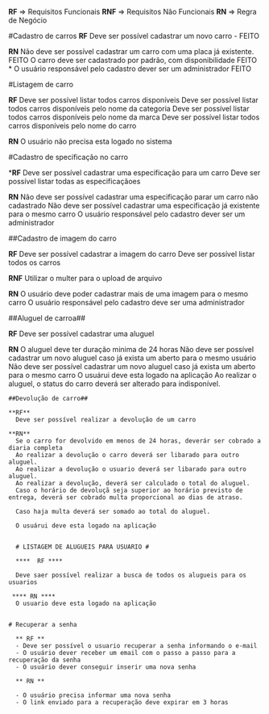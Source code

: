 **RF** => Requisitos Funcionais
**RNF** => Requisitos Não Funcionais
**RN** => Regra de Negócio


#Cadastro de carros
  **RF**
    Deve ser possível cadastrar um novo carro - FEITO
   
  **RN**
    Não deve ser possível cadastrar um carro com uma placa já existente. FEITO
    O carro deve ser cadastrado por padrão, com disponibilidade FEITO
    * O usuário responsável pelo cadastro dever ser um administrador FEITO

#Listagem de carro
   
  **RF**
    Deve ser possível listar todos carros disponíveis
    Deve ser possível listar todos carros disponíveis pelo nome da categoria
    Deve ser possível listar todos carros disponíveis pelo nome da marca
    Deve ser possível listar todos carros disponíveis pelo nome do carro

  **RN**
    O usuário não precisa esta logado no sistema

  #Cadastro de specificação no carro

  ***RF**
    Deve ser possível cadastrar uma especificação para um carro
    Deve ser possível listar todas as especificaçãoes
  
  **RN**
    Não deve ser possível cadastrar uma especificação parar um carro não cadastrado
    Não deve ser possível cadastrar uma especificação já existente para o mesmo carro
    O usuário responsável pelo cadastro dever ser um administrador

##Cadastro de imagem do carro

  **RF**
    Deve ser possível cadastrar a imagem do carro
    Deve ser possível listar todos os carros

  **RNF**
    Utilizar o multer para o upload de arquivo

  **RN**
    O usuário deve poder cadastrar mais de uma imagem  para o mesmo carro
    O usuário responsável pelo cadastro deve ser uma administrador


##Aluguel de carroa##

  **RF**
    Deve ser possível cadastrar uma aluguel
  
  **RN**
    O aluguel deve ter duração minima de 24 horas
    Não deve ser possível cadastrar um novo aluguel caso já exista um aberto para o mesmo usuário
    Não deve ser possível cadastrar um novo aluguel caso já exista um aberto para o mesmo carro
    O usuárui deve esta logado na aplicação
    Ao realizar o aluguel, o status do carro deverá  ser alterado para indisponível.

    ##Devolução de carro##

    **RF**
      Deve ser possível realizar a devolução de um carro

    **RN**
      Se o carro for devolvido em menos de 24 horas, deverár ser cobrado a diaria completa
      Ao realizar a devolução o carro deverá ser libarado para outro aluguel.
      Ao realizar a devolução o usuario deverá ser libarado para outro aluguel.
      Ao realizar a devolução, deverá ser calculado o total do aluguel.
      Caso o horário de devoluçã seja superior ao horário previsto de entrega, deverá ser cobrado multa proporcional ao dias de atraso.

      Caso haja multa deverá ser somado ao total do aluguel.

      O usuárui deve esta logado na aplicação


      # LISTAGEM DE ALUGUEIS PARA USUARIO #

      ****  RF ****

      Deve saer possível realizar a busca de todos os alugueis para os usuarios

     **** RN ****
      O usuario deve esta logado na aplicação


    # Recuperar a senha

      ** RF ** 
      - Deve ser possível o usuario recuperar a senha informando o e-mail
      - O usuário dever receber um email com o passo a passo para a recuperação da senha
      - O usuário dever conseguir inserir uma nova senha
      
      ** RN **

      - O usuário precisa informar uma nova senha
      - O link enviado para a recuperação deve expirar em 3 horas